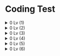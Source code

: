 # Coding Test

<details>
  <summary> 0 Lv (1)</summary>
<pre>

![image](https://user-images.githubusercontent.com/105253684/202631497-7b2018d2-54a8-4b13-8440-f51938c412cc.png)

* 반복문을 통해 n이 배열[i]와 같으면 answer의 값을 1씩 더해줍니다.

```java
 class Solution {
    public int solution(int[] array, int n) {
        int answer = 0;
        for(int i = 0 ; i < array.length ; i++){
            if(n == array[i]){
                answer++;   
            }
        }
        return answer;
    }
}
```
---
![image](https://user-images.githubusercontent.com/105253684/202631851-fe58d63a-be64-4ceb-9e5e-85214478ae15.png)

* for 반복문을 array.length만큼 돌려 height이 array[i]보다 큰 경우에 answer값을 1씩 더해줍니다.

```java
class Solution {
    public int solution(int[] array, int height) {
        int answer = 0;
        for(int i = 0; i < array.length; i++){
            if(array[i] > height){
                answer++;
            }
        }
        return answer;
    }
}
```
---
![image](https://user-images.githubusercontent.com/105253684/202632281-a400a6a4-347b-47d4-a165-1657e5a42ab5.png)

* num1을 num2로 나눈 후 1000을 곱해 double타입으로 형변환하여 answer에 담아줍니다.
* answer를 int로 형변환하여 리턴해줍니다.(정수부분을 return하기 위해)

```java
class Solution {
    public int solution(int num1, int num2) {
        double answer = (double)num1/num2 * 1000;
        return (int)answer;
    }
}
```

</pre>
</details>


<details>
  <summary> 0 Lv (2)</summary>
<pre>

![image](https://user-images.githubusercontent.com/105253684/202952715-ffd7e465-8dfa-4a29-bdd9-5690aa386cee.png)

* answer배열을 numbers배열의 길이만큼 선언해줍니다.
* for 반복문을 돌려 answer에 numbers배열 두배값을 반복해서 넣어줍니다. 

```java
class Solution {
    public int[] solution(int[] numbers) {
        int[] answer = new int[numbers.length];
        for(int i = 0 ; i < numbers.length ; i++){
            answer[i] = numbers[i] * 2;
        }
        return answer;
    }
}
```
---
![image](https://user-images.githubusercontent.com/105253684/202953526-6c25fd68-963f-4b95-a417-de1b00f5252a.png)

* answer배열을 num_list배열의 길이만큼 선언해줍니다.
* 반복문을 돌려 num_list의 끝부터 answer배열에 차례로 넣어줍니다.

```java
class Solution {
    public int[] solution(int[] num_list) {
        int[] answer = new int[num_list.length];
        for(int i = num_list.length-1, j = 0 ; i >= 0  ; i--, j++){
            answer[j] = num_list[i];
        }
        return answer;
    }
}
```
---
![image](https://user-images.githubusercontent.com/105253684/202954062-d31a396c-ee7a-45fc-bf35-4ce17a68664b.png)

* String타입 변경을 위해 StringBuffer sb를 생성해줍니다.
* sb.reverse()를 사용해 문자열을 뒤집고 toString으로 변환해 answer에 넣어줍니다.

```java
class Solution {
    public String solution(String my_string) {
        String answer = "";
        StringBuffer sb = new StringBuffer(my_string);
        answer = sb.reverse().toString();
        return answer;
    }
}
```
---
![image](https://user-images.githubusercontent.com/105253684/202954702-820d3caf-8a1f-45d5-a20d-5a30b1cbce18.png)

* String타입 x 변수를 선언, 초기화 해줍니다.
* 반복문을 n번 돌려서 x에 *을 하나씩 추가하고 x를 출력합니다.

```java
import java.util.Scanner;

public class Solution {
    public static void main(String[] args) {
        Scanner sc = new Scanner(System.in);
        int n = sc.nextInt();
        String x = "";
        for(int i = 0 ; i < n ; i++){
            x += "*";
            System.out.println(x);
        }
    }
}
```
---
![image](https://user-images.githubusercontent.com/105253684/202955166-94848ddb-a074-48a0-becc-baa2a2fd4963.png)

* 짝수와 홀수의 갯수를 담을 cnt1, cnt2 변수를 선언해줍니다.
* 반복문을 돌려 num_list[i]가 짝수일 경우(2로 나눈 나머지가 0) cnt1 1씩 증가,
홀수일 경우(else) cnt2 2씩 증가하여 answer배열에 넣어줍니다.

```java
class Solution {
    public int[] solution(int[] num_list) {
        int[] answer = new int[2];
        int cnt1 = 0;
        int cnt2 = 0;
        for(int i = 0; i < num_list.length; i++){
            if(num_list[i] % 2 == 0) cnt1 += 1;
            else cnt2 += 1;
        }
        answer[0] = cnt1;
        answer[1] = cnt2;
        return answer;
    }
}
```
---
![image](https://user-images.githubusercontent.com/105253684/202960023-aecb5176-c083-4b62-bc01-edf39f7bfe9f.png)

* 반복문으로 my_string을 하나씩 char c에 넣어줍니다.
* answer에 String으로 형변환한 c를 repeat(n)으로 n번 반복하여 넣어줍니다.

```java
class Solution {
    public String solution(String my_string, int n) {
        String answer = "";
        for (int i = 0; i < my_string.length(); i++){
            char c = my_string.charAt(i);
            answer += String.valueOf(c).repeat(n);
        }
        return answer;
    }
}
```
---

</pre>
</details>


<details>
  <summary> 0 Lv (3)</summary>
<pre>

![image](https://user-images.githubusercontent.com/105253684/203251037-6c3ed7fd-5ab8-47a3-a200-03acf83e8bdb.png)

* replace(기존 문자, 바꿀 문자)메소드를 활용해 letter에 해당하는 문자에 공백을 넣어줍니다.

```java
class Solution {
    public String solution(String my_string, String letter) {
        String answer = "";
        answer = my_string.replace(letter, "");
        return answer;
    }
}
```
---
![image](https://user-images.githubusercontent.com/105253684/203251730-d8d05a27-81f8-471b-84cf-8753cb5a265a.png)

* 양꼬치 10인분당 음료가 무료이므로 음료의 개수 k에서 양꼬치 n인분을 10으로 나눈 값을 빼줍니다.
* n에는 12000을 곱해주고 k에는 2000을 곱해 리턴해줍니다.

```java
class Solution {
    public int solution(int n, int k) {
        k -= n/10;  
        int answer = 12000 * n + 2000 * k;
        return answer;
    }
}
```
---
![image](https://user-images.githubusercontent.com/105253684/203252477-e9462977-b2c3-49e8-a2d6-225873ebbc9e.png)

* 반복문을 i(1)부터 n번까지 돌려 i값이 짝수일 때(i를 2로 나눈 나머지가 0) answer의 값을 i만큼 계속 더해줍니다.

```java
class Solution {
    public int solution(int n) {
        int answer = 0;
        for(int i=1;i<=n;i++){
            if(i%2==0){
                answer += i;
            }
        }
        return answer;
    }
}
```
---
![image](https://user-images.githubusercontent.com/105253684/203254921-8ae5ff0c-116a-4009-9ef9-aaa45535bb50.png)

* Arrays의 copyOfRange(배열, 복사시작인덱스, 복사끝인덱스)을 활용해 numbers배열을 원하는 배열로 잘라
복사하여 answer배열에 넣어줍니다.

```java
import java.util.Arrays;
class Solution {
    public int[] solution(int[] numbers, int num1, int num2) {
        int[] answer = Arrays.copyOfRange(numbers, num1, num2+1);
        return answer;
    }
}
```
---
![image](https://user-images.githubusercontent.com/105253684/203256079-acefb885-87ba-442c-bacb-a2990e523ea2.png)

* answer 배열 첫번째는 money를 5500으로 나눈 값을 넣고 두번째는 5500으로 나눈 나머지의 값을 넣습니다.

```java
class Solution {
    public int[] solution(int money) {
        int[] answer = {money/5500, money%5500};
        return answer;
    }
}
```

</pre>
</details>

<details>
  <summary> 0 Lv (4)</summary>
<pre>

![image](https://user-images.githubusercontent.com/105253684/203675153-69fe8551-50ec-4879-b508-267e2e816137.png)

* age를 String으로 변환해 s에 담습니다.
* split("")으로 문자열을 잘라 arr배열에 넣어줍니다.(23 -> {2,3})
* 반복문을 arr길이만큼 돌려 parseInt로 변환한 arr[i]에 97을 더해 char타입으로 다시 변환하고(아스키코드로 변환) answer에 하나씩 넣어줍니다.
(아스키코드 97=a 98=b ....)

```java
class Solution {
    public String solution(int age) {
        String answer = "";
        String s = String.valueOf(age);
        String[] arr = s.split("");
        for(int i = 0 ; i < arr.length; i++){
            answer += ((char)((Integer.parseInt(arr[i]) + 97)));
        }
        
        return answer;
    }
}
```
---
![image](https://user-images.githubusercontent.com/105253684/203676047-c4520394-1392-4ed2-8856-e83d597ce0a4.png)

* .clone()메소드를 사용해 emergency의 배열을 복사하여 copy에 넣어줍니다.
* Arrays의 sort메소드를 활용해 copy메소드를 오름차순 정렬해줍니다.
* Integer키, 값 map을 선언하고 emergency의 길이를 max변수에 담아줍니다.
* 반복문을 copy배열 길이만큼 돌려 map(키, 값)에 오름차순정렬된 copy배열에 키에는 오름차순 정렬된 emergency의 값, 
값은 max부터 하나씩 빼가며 넣어줍니다.
* 반복문을 돌려 emergency[0]부터 map.get(키)를 사용해 진료순서를 키에 맞는 값으로 하나씩 넣어줍니다.

```java
import java.util.*;
class Solution {
    public int[] solution(int[] emergency) {
        int[] copy = emergency.clone();
        Arrays.sort(copy);
        HashMap<Integer, Integer> map = new HashMap<Integer, Integer>();
        int max = emergency.length;

        for(int i = 0 ; i < copy.length ; i++){
            map.put(copy[i], max);
            max--;
        }
        
        for(int i = 0 ; i < emergency.length ; i++){
            emergency[i] = map.get(Integer.valueOf(emergency[i]));
        }
        
        
        return emergency;
    }
}
```
---
![image](https://user-images.githubusercontent.com/105253684/203677219-dbb0613d-d204-4839-9cdd-461a72f52a70.png)

* 반복문을 i(1)부터 n까지 돌려 n을 i로 나눈 나머지가 0인 경우에 answer를 1씩 더해줍니다.

```java
class Solution {
    public int solution(int n) {
        int answer = 0;
        for(int i = 1 ; i <= n ; i++){
            if(n%i == 0 ){
                answer++;    
            }
        }
        return answer;
    }
}
```
---
![image](https://user-images.githubusercontent.com/105253684/203677636-6bda4e72-c9c2-447a-950a-5bd46885f494.png)

* 남은 체력을 담을 rhp와 공격횟수를 담을 cnt변수를 선언, 초기화합니다.
* 먼저 hp를 5로 나눈 값을 cnt에 넣어줍니다.(공격횟수)
* rhp에 5로 나눈 나머지 값을 넣어줍니다.(공격 후 남은 체력)
* 다시 rhp에 3을 나눈 값을 cnt에 더해주고, 남은 체력에서 남은체력을 3으로 나눈 나머지를 뺀 후 rhp에서 빼줍니다.
* 마지막으로 rhp에 1을 나눈값을 cnt에 더해줍니다.

```java
class Solution {
    public int solution(int hp) {
        
        int rhp = 0;
        int cnt = 0;
        
        cnt = hp / 5;
        rhp = hp % 5;
        cnt += rhp / 3;
        rhp -= rhp-(rhp % 3);
        cnt += rhp / 1;
        return cnt;
    }
}
```
---
![image](https://user-images.githubusercontent.com/105253684/203678615-2e5cd29a-6715-47a2-9251-be491e48bdff.png)

* 문자열 rsp를 split("")메소드로 하나씩 arr 배열에 넣어줍니다.
* 반복문을 arr길이만큼 돌려 arr[i]가 "2"라면 answer에 "0"을, "0"이면 "5", "5"면 "2"를 하나씩 answer에 넣어줍니다.

```java
class Solution {
    public String solution(String rsp) {
        String answer = "";
        String[] arr = rsp.split("");
        for(int i = 0 ; i < arr.length ; i++){
            if(arr[i].equals("2")) answer += "0";
            else if(arr[i].equals("0")) answer += "5";
            else if(arr[i].equals("5")) answer += "2";
        }
        return answer;
    }
}
```

</pre>
</details>

<details>
  <summary> 0 Lv (5) </summary>
<pre>

![image](https://user-images.githubusercontent.com/105253684/203901184-a0fb35e4-9142-403a-ae89-dcbd0b10677d.png)

* dot[0]과 dot[1]을 곱해 양수이면 1, 3 사분면이고, 음수이면 2, 4 사분면입니다.
* 조건문을 활용해 양수를 골라 dot[0]이 양수이면 1사분면이고, 음수이면 3사분면으로 return합니다.
* 그 반대의 경우는 dot[0]이 양수라면 4사분면, 음수라면 2사분면을 return 합니다.

```java
class Solution {
    public int solution(int[] dot) {
        int answer = 0;
        if(dot[0] * dot[1] > 0){
            if(dot[0] > 0){
                answer = 1;
            }else{answer = 3;}
        }else{
            if(dot[0] > 0){
                answer = 4; 
            }else{answer = 2;}
        }
        return answer;
    }
}
```
---
![image](https://user-images.githubusercontent.com/105253684/203901524-0317a051-9a34-414e-aaa7-fe6f4c82290a.png)

* answer배열을[num_list의 길이/n][n]으로 선언합니다.
* answer배열에 값을 차례로 넣어주기 위해 cnt변수를 선언합니다.
* 2중 반복문을 활용해 num_list의 길이 나누기 n 번을 n번만큼 돌려 answer에 0번인덱스(cnt)부터 돌려 cnt를 1씩 더해줍니다.

```java
class Solution {
    public int[][] solution(int[] num_list, int n) {
        int[][] answer = new int[num_list.length/n][n];
        int cnt = 0;
        for(int i = 0 ; i < num_list.length/n ; i++){
            for(int j = 0 ; j < n ; j++){
                answer[i][j] = num_list[cnt];
                cnt++;
            }
        }
        return answer;
    }
}
```

</pre>
</details>

<details>
  <summary> 0 Lv (6) </summary>
<pre>

![image](https://user-images.githubusercontent.com/105253684/206631785-685fb506-e6dd-4f55-ace8-ec3c976f645a.png)

* 공을 던지고 받은 사람이 아닌 공을 던전 사람의 번호를 구해야 하기 때문에 k에 1을 빼줍니다.
* 한 명을 건너뛰므로 * 2 를 해주고 numbers의 길이만큼 나눈 나머지를 구해줍니다.

```java
class Solution {
    public int solution(int[] numbers, int k) {
        int answer = numbers[(k-1) * 2 % numbers.length];
        return answer;
    }
}
```
![image](https://user-images.githubusercontent.com/105253684/206632178-c97358a0-794b-4922-994d-f0e8a1377e89.png)

* direction이 left라면 반복문을 통해 answer배열에 numbers배열을 한칸씩 밀어 넣어주고 마지막엔 numbers 0번 인덱스 값을 넣어줍니다.
* left가 아니라면 반복문으로 answer배열의 뒤부터 numbers 배열 마지막에서 앞의 인덱스의 값을 넣어주고 
answer 배열 0번 인덱스에 numbers마지막 인덱스 값을 넣어줍니다.

```java
class Solution {
    public int[] solution(int[] numbers, String direction) {
        int[] answer = new int[numbers.length];
        if(direction.equals("left")){
            for(int i = 0 ; i < numbers.length-1 ; i++){
                answer[i] = numbers[i+1];
            }
            answer[numbers.length-1] = numbers[0];
        }else{
            for(int i = numbers.length-1 ; i > 0 ; i--){
                answer[i] = numbers[i-1];
            }
            answer[0] = numbers[numbers.length-1];
        }
        return answer;
    }
}
```
![image](https://user-images.githubusercontent.com/105253684/206632638-72459f52-870f-4805-9cee-1f73517e6ca6.png)

* 주사위의 최대 개수를 구하기 위해 가로, 새로, 높이에 각각 n을 나눠준 값을 곱해주면됩니다.

```java
class Solution {
    public int solution(int[] box, int n) {
        int answer = 0;
        answer = (box[0]/n) * (box[1]/n) * (box[2]/n);
        return answer;
    }
}
```

</pre>
</details>
